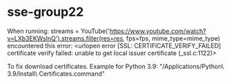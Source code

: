# sse-group22

When running:
    streams = YouTube('https://www.youtube.com/watch?v=LXb3EKWsInQ').streams.filter(res=res, fps=fps,
                                                                                    mime_type=mime_type)
encountered this error: <urlopen error [SSL: CERTIFICATE_VERIFY_FAILED] certificate verify failed: unable to get local issuer certificate (_ssl.c:1122)>

To fix download certificates. Example for Python 3.9: 
        "/Applications/Python\ 3.9/Install\ Certificates.command"